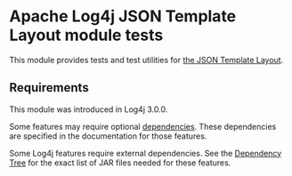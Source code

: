 <!-- vim: set syn=markdown : -->
<!--
    Licensed to the Apache Software Foundation (ASF) under one or more
    contributor license agreements.  See the NOTICE file distributed with
    this work for additional information regarding copyright ownership.
    The ASF licenses this file to You under the Apache License, Version 2.0
    (the "License"); you may not use this file except in compliance with
    the License.  You may obtain a copy of the License at

         http://www.apache.org/licenses/LICENSE-2.0

    Unless required by applicable law or agreed to in writing, software
    distributed under the License is distributed on an "AS IS" BASIS,
    WITHOUT WARRANTIES OR CONDITIONS OF ANY KIND, either express or implied.
    See the License for the specific language governing permissions and
    limitations under the License.
-->

# Apache Log4j JSON Template Layout module tests

This module provides tests and test utilities for [the JSON Template Layout](/manual/json-template-layout.html).

## Requirements

This module was introduced in Log4j 3.0.0.

Some features may require optional [dependencies](../runtime-dependencies.html).
These dependencies are specified in the documentation for those features.

Some Log4j features require external dependencies.
See the [Dependency Tree](dependencies.html#Dependency_Tree) for the exact list of JAR files needed for these features.
